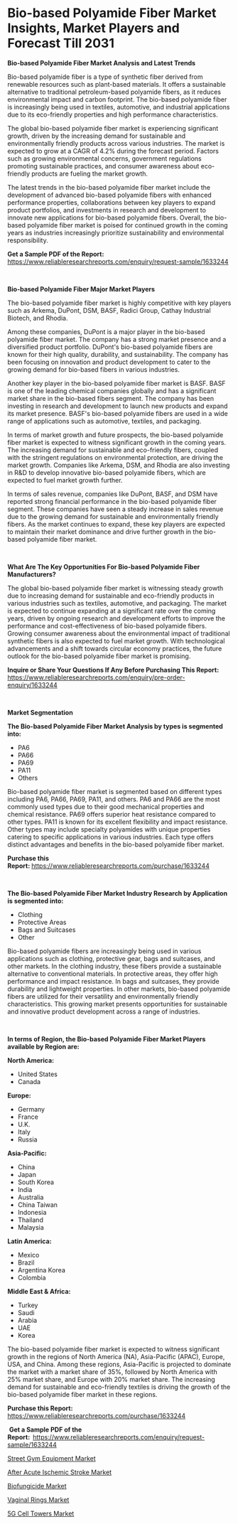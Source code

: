 <p><h1>Bio-based Polyamide Fiber Market Insights, Market Players and Forecast Till 2031</h1></p><p><strong>Bio-based Polyamide Fiber Market Analysis and Latest Trends</strong></p>
<p><p>Bio-based polyamide fiber is a type of synthetic fiber derived from renewable resources such as plant-based materials. It offers a sustainable alternative to traditional petroleum-based polyamide fibers, as it reduces environmental impact and carbon footprint. The bio-based polyamide fiber is increasingly being used in textiles, automotive, and industrial applications due to its eco-friendly properties and high performance characteristics.</p><p>The global bio-based polyamide fiber market is experiencing significant growth, driven by the increasing demand for sustainable and environmentally friendly products across various industries. The market is expected to grow at a CAGR of 4.2% during the forecast period. Factors such as growing environmental concerns, government regulations promoting sustainable practices, and consumer awareness about eco-friendly products are fueling the market growth.</p><p>The latest trends in the bio-based polyamide fiber market include the development of advanced bio-based polyamide fibers with enhanced performance properties, collaborations between key players to expand product portfolios, and investments in research and development to innovate new applications for bio-based polyamide fibers. Overall, the bio-based polyamide fiber market is poised for continued growth in the coming years as industries increasingly prioritize sustainability and environmental responsibility.</p></p>
<p><strong>Get a Sample PDF of the Report:&nbsp;</strong> <a href="https://www.reliableresearchreports.com/enquiry/request-sample/1633244">https://www.reliableresearchreports.com/enquiry/request-sample/1633244</a></p>
<p>&nbsp;</p>
<p><strong>Bio-based Polyamide Fiber Major Market Players</strong></p>
<p><p>The bio-based polyamide fiber market is highly competitive with key players such as Arkema, DuPont, DSM, BASF, Radici Group, Cathay Industrial Biotech, and Rhodia. </p><p>Among these companies, DuPont is a major player in the bio-based polyamide fiber market. The company has a strong market presence and a diversified product portfolio. DuPont's bio-based polyamide fibers are known for their high quality, durability, and sustainability. The company has been focusing on innovation and product development to cater to the growing demand for bio-based fibers in various industries.</p><p>Another key player in the bio-based polyamide fiber market is BASF. BASF is one of the leading chemical companies globally and has a significant market share in the bio-based fibers segment. The company has been investing in research and development to launch new products and expand its market presence. BASF's bio-based polyamide fibers are used in a wide range of applications such as automotive, textiles, and packaging.</p><p>In terms of market growth and future prospects, the bio-based polyamide fiber market is expected to witness significant growth in the coming years. The increasing demand for sustainable and eco-friendly fibers, coupled with the stringent regulations on environmental protection, are driving the market growth. Companies like Arkema, DSM, and Rhodia are also investing in R&D to develop innovative bio-based polyamide fibers, which are expected to fuel market growth further.</p><p>In terms of sales revenue, companies like DuPont, BASF, and DSM have reported strong financial performance in the bio-based polyamide fiber segment. These companies have seen a steady increase in sales revenue due to the growing demand for sustainable and environmentally friendly fibers. As the market continues to expand, these key players are expected to maintain their market dominance and drive further growth in the bio-based polyamide fiber market.</p></p>
<p>&nbsp;</p>
<p><strong>What Are The Key Opportunities For Bio-based Polyamide Fiber Manufacturers?</strong></p>
<p><p>The global bio-based polyamide fiber market is witnessing steady growth due to increasing demand for sustainable and eco-friendly products in various industries such as textiles, automotive, and packaging. The market is expected to continue expanding at a significant rate over the coming years, driven by ongoing research and development efforts to improve the performance and cost-effectiveness of bio-based polyamide fibers. Growing consumer awareness about the environmental impact of traditional synthetic fibers is also expected to fuel market growth. With technological advancements and a shift towards circular economy practices, the future outlook for the bio-based polyamide fiber market is promising.</p></p>
<p><strong>Inquire or Share Your Questions If Any Before Purchasing This Report:</strong> <a href="https://www.reliableresearchreports.com/enquiry/pre-order-enquiry/1633244">https://www.reliableresearchreports.com/enquiry/pre-order-enquiry/1633244</a></p>
<p>&nbsp;</p>
<p><strong>Market Segmentation</strong></p>
<p><strong>The Bio-based Polyamide Fiber Market Analysis by types is segmented into:</strong></p>
<p><ul><li>PA6</li><li>PA66</li><li>PA69</li><li>PA11</li><li>Others</li></ul></p>
<p><p>Bio-based polyamide fiber market is segmented based on different types including PA6, PA66, PA69, PA11, and others. PA6 and PA66 are the most commonly used types due to their good mechanical properties and chemical resistance. PA69 offers superior heat resistance compared to other types. PA11 is known for its excellent flexibility and impact resistance. Other types may include specialty polyamides with unique properties catering to specific applications in various industries. Each type offers distinct advantages and benefits in the bio-based polyamide fiber market.</p></p>
<p><strong>Purchase this Report:&nbsp;</strong><a href="https://www.reliableresearchreports.com/purchase/1633244">https://www.reliableresearchreports.com/purchase/1633244</a></p>
<p>&nbsp;</p>
<p><strong>The Bio-based Polyamide Fiber Market Industry Research by Application is segmented into:</strong></p>
<p><ul><li>Clothing</li><li>Protective Areas</li><li>Bags and Suitcases</li><li>Other</li></ul></p>
<p><p>Bio-based polyamide fibers are increasingly being used in various applications such as clothing, protective gear, bags and suitcases, and other markets. In the clothing industry, these fibers provide a sustainable alternative to conventional materials. In protective areas, they offer high performance and impact resistance. In bags and suitcases, they provide durability and lightweight properties. In other markets, bio-based polyamide fibers are utilized for their versatility and environmentally friendly characteristics. This growing market presents opportunities for sustainable and innovative product development across a range of industries.</p></p>
<p>&nbsp;</p>
<p><strong>In terms of Region, the Bio-based Polyamide Fiber Market Players available by Region are:</strong></p>
<p>
    <p> <strong> North America: </strong>
        <ul>
            <li>United States</li>
            <li>Canada</li>
        </ul>
        </p> 
    <p> <strong> Europe: </strong>
        <ul>
            <li>Germany</li>
            <li>France</li>
            <li>U.K.</li>
            <li>Italy</li>
            <li>Russia</li>
        </ul>
        </p> 
    <p> <strong> Asia-Pacific: </strong>
        <ul>
            <li>China</li>
            <li>Japan</li>
            <li>South Korea</li>
            <li>India</li>
            <li>Australia</li>
            <li>China Taiwan</li>
            <li>Indonesia</li>
            <li>Thailand</li>
            <li>Malaysia</li>
        </ul>
        </p> 
    <p> <strong> Latin America: </strong>
        <ul>
            <li>Mexico</li>
            <li>Brazil</li>
            <li>Argentina Korea</li>
            <li>Colombia</li>
        </ul>
        </p> 
    <p> <strong> Middle East & Africa: </strong>
        <ul>
            <li>Turkey</li>
            <li>Saudi</li>
            <li>Arabia</li>
            <li>UAE</li>
            <li>Korea</li>
        </ul>
    </p>
    </p>
<p><p>The bio-based polyamide fiber market is expected to witness significant growth in the regions of North America (NA), Asia-Pacific (APAC), Europe, USA, and China. Among these regions, Asia-Pacific is projected to dominate the market with a market share of 35%, followed by North America with 25% market share, and Europe with 20% market share. The increasing demand for sustainable and eco-friendly textiles is driving the growth of the bio-based polyamide fiber market in these regions.</p></p>
<p><strong>Purchase this Report: </strong><a href="https://www.reliableresearchreports.com/purchase/1633244">https://www.reliableresearchreports.com/purchase/1633244</a></p>
<p>&nbsp;<strong>Get a Sample PDF of the Report:&nbsp;&nbsp;</strong><a href="https://www.reliableresearchreports.com/enquiry/request-sample/1633244">https://www.reliableresearchreports.com/enquiry/request-sample/1633244</a></p>
<p><strong></strong></p>
<p><p><a href="https://view.publitas.com/reportprime-1/street-gym-equipment-market-share-market-new-trends-analysis-report-by-type-by-application-by-end-use-by-region-and-segment-forecasts-2024-2031/">Street Gym Equipment Market</a></p><p><a href="https://rainy-horn-d69.notion.site/After-Acute-Ischemic-Stroke-Market-Size-2024-2031-Global-Industrial-Analysis-Key-Geographical-Reg-6d6a0bcc179a4382a491b57f95453eba">After Acute Ischemic Stroke Market</a></p><p><a href="https://rainy-horn-d69.notion.site/Biofungicide-Market-Research-Report-Provides-Critical-Insights-that-can-help-Shape-Business-Developm-37c65de754bd4fa68978b406567e7750">Biofungicide Market</a></p><p><a href="https://woozy-pyroraptor-a1f.notion.site/Vaginal-Rings-Market-Size-2024-2031-Global-Industrial-Analysis-Key-Geographical-Regions-Market-S-a29ecc5f472e492cbf5226b1f74c54c7">Vaginal Rings Market</a></p><p><a href="https://view.publitas.com/reportprime-1/5g-cell-towers-market-research-report-the-key-to-successful-business-strategy-forecasted-for-period-from-2024-2031/">5G Cell Towers Market</a></p></p>